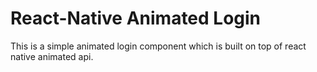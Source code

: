 # React-Native Animated Login 

This is a simple animated login component which is built on top of react native animated api.